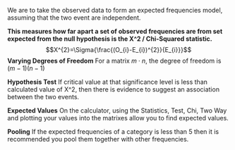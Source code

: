 We are to take the observed data to form an expected frequencies model, assuming that the two event are independent.

**This measures how far apart a set of observed frequencies are from set expected from the null hypothesis is the X^2 / Chi-Squared statistic.**
$$X^{2}=\Sigma{\frac{(O_{i}-E_{i})^{2}}{E_{i}}}$$
**Varying Degrees of Freedom**
For a matrix $m\cdot n$, the degree of freedom is $(m-1)(n-1)$

**Hypothesis Test**
If critical value at that significance level is less than calculated value of X^2, then there is evidence to suggest an association between the two events.

**Expected Values**
On the calculator, using the Statistics, Test, Chi, Two Way and plotting your values into the matrixes allow you to find expected values.

**Pooling**
If the expected frequencies of a category is less than 5 then it is recommended you pool them together with other frequencies.